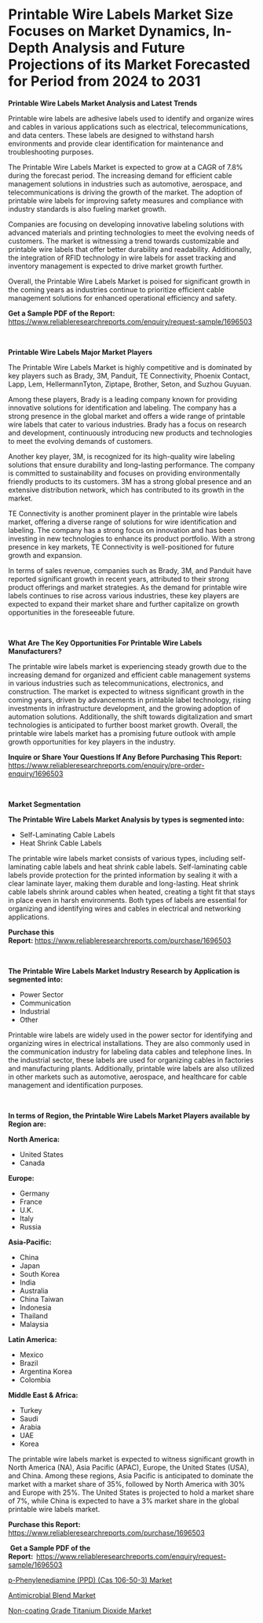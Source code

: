 <p><h1>Printable Wire Labels Market Size Focuses on Market Dynamics, In-Depth Analysis and Future Projections of its Market Forecasted for Period from 2024 to 2031</h1></p><p><strong>Printable Wire Labels Market Analysis and Latest Trends</strong></p>
<p><p>Printable wire labels are adhesive labels used to identify and organize wires and cables in various applications such as electrical, telecommunications, and data centers. These labels are designed to withstand harsh environments and provide clear identification for maintenance and troubleshooting purposes.</p><p>The Printable Wire Labels Market is expected to grow at a CAGR of 7.8% during the forecast period. The increasing demand for efficient cable management solutions in industries such as automotive, aerospace, and telecommunications is driving the growth of the market. The adoption of printable wire labels for improving safety measures and compliance with industry standards is also fueling market growth.</p><p>Companies are focusing on developing innovative labeling solutions with advanced materials and printing technologies to meet the evolving needs of customers. The market is witnessing a trend towards customizable and printable wire labels that offer better durability and readability. Additionally, the integration of RFID technology in wire labels for asset tracking and inventory management is expected to drive market growth further.</p><p>Overall, the Printable Wire Labels Market is poised for significant growth in the coming years as industries continue to prioritize efficient cable management solutions for enhanced operational efficiency and safety.</p></p>
<p><strong>Get a Sample PDF of the Report:&nbsp;</strong> <a href="https://www.reliableresearchreports.com/enquiry/request-sample/1696503">https://www.reliableresearchreports.com/enquiry/request-sample/1696503</a></p>
<p>&nbsp;</p>
<p><strong>Printable Wire Labels Major Market Players</strong></p>
<p><p>The Printable Wire Labels Market is highly competitive and is dominated by key players such as Brady, 3M, Panduit, TE Connectivity, Phoenix Contact, Lapp, Lem, HellermannTyton, Ziptape, Brother, Seton, and Suzhou Guyuan. </p><p>Among these players, Brady is a leading company known for providing innovative solutions for identification and labeling. The company has a strong presence in the global market and offers a wide range of printable wire labels that cater to various industries. Brady has a focus on research and development, continuously introducing new products and technologies to meet the evolving demands of customers.</p><p>Another key player, 3M, is recognized for its high-quality wire labeling solutions that ensure durability and long-lasting performance. The company is committed to sustainability and focuses on providing environmentally friendly products to its customers. 3M has a strong global presence and an extensive distribution network, which has contributed to its growth in the market.</p><p>TE Connectivity is another prominent player in the printable wire labels market, offering a diverse range of solutions for wire identification and labeling. The company has a strong focus on innovation and has been investing in new technologies to enhance its product portfolio. With a strong presence in key markets, TE Connectivity is well-positioned for future growth and expansion.</p><p>In terms of sales revenue, companies such as Brady, 3M, and Panduit have reported significant growth in recent years, attributed to their strong product offerings and market strategies. As the demand for printable wire labels continues to rise across various industries, these key players are expected to expand their market share and further capitalize on growth opportunities in the foreseeable future.</p></p>
<p>&nbsp;</p>
<p><strong>What Are The Key Opportunities For Printable Wire Labels Manufacturers?</strong></p>
<p><p>The printable wire labels market is experiencing steady growth due to the increasing demand for organized and efficient cable management systems in various industries such as telecommunications, electronics, and construction. The market is expected to witness significant growth in the coming years, driven by advancements in printable label technology, rising investments in infrastructure development, and the growing adoption of automation solutions. Additionally, the shift towards digitalization and smart technologies is anticipated to further boost market growth. Overall, the printable wire labels market has a promising future outlook with ample growth opportunities for key players in the industry.</p></p>
<p><strong>Inquire or Share Your Questions If Any Before Purchasing This Report:</strong> <a href="https://www.reliableresearchreports.com/enquiry/pre-order-enquiry/1696503">https://www.reliableresearchreports.com/enquiry/pre-order-enquiry/1696503</a></p>
<p>&nbsp;</p>
<p><strong>Market Segmentation</strong></p>
<p><strong>The Printable Wire Labels Market Analysis by types is segmented into:</strong></p>
<p><ul><li>Self-Laminating Cable Labels</li><li>Heat Shrink Cable Labels</li></ul></p>
<p><p>The printable wire labels market consists of various types, including self-laminating cable labels and heat shrink cable labels. Self-laminating cable labels provide protection for the printed information by sealing it with a clear laminate layer, making them durable and long-lasting. Heat shrink cable labels shrink around cables when heated, creating a tight fit that stays in place even in harsh environments. Both types of labels are essential for organizing and identifying wires and cables in electrical and networking applications.</p></p>
<p><strong>Purchase this Report:&nbsp;</strong><a href="https://www.reliableresearchreports.com/purchase/1696503">https://www.reliableresearchreports.com/purchase/1696503</a></p>
<p>&nbsp;</p>
<p><strong>The Printable Wire Labels Market Industry Research by Application is segmented into:</strong></p>
<p><ul><li>Power Sector</li><li>Communication</li><li>Industrial</li><li>Other</li></ul></p>
<p><p>Printable wire labels are widely used in the power sector for identifying and organizing wires in electrical installations. They are also commonly used in the communication industry for labeling data cables and telephone lines. In the industrial sector, these labels are used for organizing cables in factories and manufacturing plants. Additionally, printable wire labels are also utilized in other markets such as automotive, aerospace, and healthcare for cable management and identification purposes.</p></p>
<p>&nbsp;</p>
<p><strong>In terms of Region, the Printable Wire Labels Market Players available by Region are:</strong></p>
<p>
    <p> <strong> North America: </strong>
        <ul>
            <li>United States</li>
            <li>Canada</li>
        </ul>
        </p> 
    <p> <strong> Europe: </strong>
        <ul>
            <li>Germany</li>
            <li>France</li>
            <li>U.K.</li>
            <li>Italy</li>
            <li>Russia</li>
        </ul>
        </p> 
    <p> <strong> Asia-Pacific: </strong>
        <ul>
            <li>China</li>
            <li>Japan</li>
            <li>South Korea</li>
            <li>India</li>
            <li>Australia</li>
            <li>China Taiwan</li>
            <li>Indonesia</li>
            <li>Thailand</li>
            <li>Malaysia</li>
        </ul>
        </p> 
    <p> <strong> Latin America: </strong>
        <ul>
            <li>Mexico</li>
            <li>Brazil</li>
            <li>Argentina Korea</li>
            <li>Colombia</li>
        </ul>
        </p> 
    <p> <strong> Middle East & Africa: </strong>
        <ul>
            <li>Turkey</li>
            <li>Saudi</li>
            <li>Arabia</li>
            <li>UAE</li>
            <li>Korea</li>
        </ul>
    </p>
    </p>
<p><p>The printable wire labels market is expected to witness significant growth in North America (NA), Asia Pacific (APAC), Europe, the United States (USA), and China. Among these regions, Asia Pacific is anticipated to dominate the market with a market share of 35%, followed by North America with 30% and Europe with 25%. The United States is projected to hold a market share of 7%, while China is expected to have a 3% market share in the global printable wire labels market.</p></p>
<p><strong>Purchase this Report: </strong><a href="https://www.reliableresearchreports.com/purchase/1696503">https://www.reliableresearchreports.com/purchase/1696503</a></p>
<p>&nbsp;<strong>Get a Sample PDF of the Report:&nbsp;&nbsp;</strong><a href="https://www.reliableresearchreports.com/enquiry/request-sample/1696503">https://www.reliableresearchreports.com/enquiry/request-sample/1696503</a></p>
<p><strong></strong></p>
<p><p><a href="https://view.publitas.com/reportprime-1/p-phenylenediamine-ppd-cas-106-50-3-market-research-report-reveals-the-latest-trends-and-opportunities-of-this-market-for-period-from-2023-2030/">p-Phenylenediamine (PPD) (Cas 106-50-3) Market</a></p><p><a href="https://view.publitas.com/reportprime-1/antimicrobial-blend-market-research-report-provides-thorough-industry-overview-which-offers-an-in-depth-analysis-of-product-trends-and-new-market-divisions/">Antimicrobial Blend Market</a></p><p><a href="https://view.publitas.com/reportprime-1/non-coating-grade-titanium-dioxide-market-research-report-provides-thorough-industry-overview-which-offers-an-in-depth-analysis-of-product-trends-and-new-market-divisions/">Non-coating Grade Titanium Dioxide Market</a></p></p>
